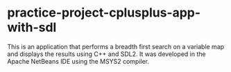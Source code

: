 # practice-project-cplusplus-app-with-sdl

This is an application that performs a breadth first search on a variable map and displays the results using C++ and SDL2.
It was developed in the Apache NetBeans IDE using the MSYS2 compiler.
